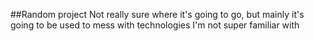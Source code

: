 ##Random project
Not really sure where it's going to go, but mainly it's going to be used to mess with technologies I'm not super familiar with
